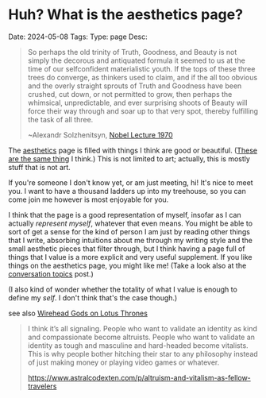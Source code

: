 # Huh? What is the aesthetics page?
Date: 2024-05-08
Tags:
Type: page
Desc:  

> So perhaps the old trinity of Truth, Goodness, and Beauty is not simply the decorous and antiquated formula it seemed to us at the time of our selfconfident materialistic youth. If the tops of these three trees do converge, as thinkers used to claim, and if the all too obvious and the overly straight sprouts of Truth and Goodness have been crushed, cut down, or not permitted to grow, then perhaps the whimsical, unpredictable, and ever surprising shoots of Beauty will force their way through and soar up to that very spot, thereby fulfilling the task of all three.
>
>~Alexandr Solzhenitsyn, [Nobel Lecture 1970](https://isi.org/intercollegiate-review/solzhenitsyn-explains-ldquobeauty-will-save-the-worldrdquo/)

The [aesthetics](/aesthetics) page is filled with things I think are good or beautiful. ([These are the same thing](/values) I think.) This is not limited to art; actually, this is mostly stuff that is not art. 

If you're someone I don't know yet, or am just meeting, hi! It's nice to meet you. I want to have a thousand ladders up into my treehouse, so you can come join me however is most enjoyable for you. 

I think that the page is a good representation of myself, insofar as I can actually *represent myself*, whatever that even means. You might be able to sort of get a sense for the kind of person I am just by reading other things that I write, absorbing intuitions about me through my writing style and the small aesthetic pieces that filter through, but I think having a page full of things that I value is a more explicit and very useful supplement. If you like things on the aesthetics page, you might like me! (Take a look also at the [conversation topics](/conversation-topics) post.)

(I also kind of wonder whether the totality of what I value is enough to define my *self*. I don't think that's the case though.) 

see also [Wirehead Gods on Lotus Thrones](https://slatestarcodex.com/2014/01/28/wirehead-gods-on-lotus-thrones/)

> I think it’s all signaling. People who want to validate an identity as kind and compassionate become altruists. People who want to validate an identity as tough and masculine and hard-headed become vitalists. This is why people bother hitching their star to any philosophy instead of just making money or playing video games or whatever.
> 
> https://www.astralcodexten.com/p/altruism-and-vitalism-as-fellow-travelers

